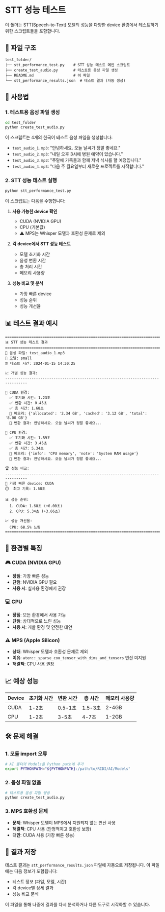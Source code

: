# STT 성능 테스트

이 폴더는 STT(Speech-to-Text) 모델의 성능을 다양한 device 환경에서 테스트하기 위한 스크립트들을 포함합니다.

## 📁 파일 구조

```
test_folder/
├── stt_performance_test.py    # STT 성능 테스트 메인 스크립트
├── create_test_audio.py       # 테스트용 음성 파일 생성
├── README.md                  # 이 파일
└── stt_performance_results.json  # 테스트 결과 (자동 생성)
```

## 🚀 사용법

### 1. 테스트용 음성 파일 생성

```bash
cd test_folder
python create_test_audio.py
```

이 스크립트는 4개의 한국어 테스트 음성 파일을 생성합니다:
- `test_audio_1.mp3`: "안녕하세요. 오늘 날씨가 정말 좋네요."
- `test_audio_2.mp3`: "내일 오후 3시에 병원 예약이 있습니다."
- `test_audio_3.mp3`: "주말에 가족들과 함께 저녁 식사를 할 예정입니다."
- `test_audio_4.mp3`: "다음 주 월요일부터 새로운 프로젝트를 시작합니다."

### 2. STT 성능 테스트 실행

```bash
python stt_performance_test.py
```

이 스크립트는 다음을 수행합니다:

1. **사용 가능한 device 확인**
   - CUDA (NVIDIA GPU)
   - CPU (기본값)
   - ⚠️ MPS는 Whisper 모델과 호환성 문제로 제외

2. **각 device에서 STT 성능 테스트**
   - 모델 초기화 시간
   - 음성 변환 시간
   - 총 처리 시간
   - 메모리 사용량

3. **성능 비교 및 분석**
   - 가장 빠른 device
   - 성능 순위
   - 성능 개선율

## 📊 테스트 결과 예시

```
================================================================================
📊 STT 성능 테스트 결과
================================================================================
🎵 음성 파일: test_audio_1.mp3
🤖 모델: small
⏰ 테스트 시간: 2024-01-15 14:30:25

📈 개별 성능 결과:
--------------------------------------------------------------------------------

🔧 CUDA 환경:
  ✅ 초기화 시간: 1.23초
  ✅ 변환 시간: 0.45초
  ✅ 총 시간: 1.68초
  💾 메모리: {'allocated': '2.34 GB', 'cached': '3.12 GB', 'total': '8.00 GB'}
  📝 변환 결과: 안녕하세요. 오늘 날씨가 정말 좋네요...

🔧 CPU 환경:
  ✅ 초기화 시간: 1.89초
  ✅ 변환 시간: 3.45초
  ✅ 총 시간: 5.34초
  💾 메모리: {'info': 'CPU memory', 'note': 'System RAM usage'}
  📝 변환 결과: 안녕하세요. 오늘 날씨가 정말 좋네요...

🏆 성능 비교:
--------------------------------------------------------------------------------
🥇 가장 빠른 device: CUDA
⏱️  최고 기록: 1.68초

📊 성능 순위:
  1. CUDA: 1.68초 (+0.00초)
  2. CPU: 5.34초 (+3.66초)

📈 성능 개선율:
  CPU: 68.5% 느림
================================================================================
```

## 🔧 환경별 특징

### 🎮 CUDA (NVIDIA GPU)
- **장점**: 가장 빠른 성능
- **단점**: NVIDIA GPU 필요
- **사용 시**: 실사용 환경에서 권장

### 💻 CPU
- **장점**: 모든 환경에서 사용 가능
- **단점**: 상대적으로 느린 성능
- **사용 시**: 개발 환경 및 안전한 대안

### ⚠️ MPS (Apple Silicon)
- **상태**: Whisper 모델과 호환성 문제로 제외
- **이유**: `aten::_sparse_coo_tensor_with_dims_and_tensors` 연산 미지원
- **해결책**: CPU 사용 권장

## 📈 예상 성능

| Device | 초기화 시간 | 변환 시간 | 총 시간 | 메모리 사용량 |
|--------|-------------|-----------|---------|---------------|
| CUDA   | 1-2초      | 0.5-1초   | 1.5-3초 | 2-4GB         |
| CPU    | 1-2초      | 3-5초     | 4-7초   | 1-2GB         |

## 🛠️ 문제 해결

### 1. 모듈 import 오류
```bash
# AI 폴더의 Models를 Python path에 추가
export PYTHONPATH="${PYTHONPATH}:/path/to/RIDI/AI/Models"
```

### 2. 음성 파일 없음
```bash
# 테스트용 음성 파일 생성
python create_test_audio.py
```

### 3. MPS 호환성 문제
- **문제**: Whisper 모델이 MPS에서 지원되지 않는 연산 사용
- **해결책**: CPU 사용 (안정적이고 호환성 보장)
- **대안**: CUDA 사용 (가장 빠른 성능)

## 📝 결과 저장

테스트 결과는 `stt_performance_results.json` 파일에 자동으로 저장됩니다. 이 파일에는 다음 정보가 포함됩니다:

- 테스트 정보 (파일, 모델, 시간)
- 각 device별 상세 결과
- 성능 비교 분석

이 파일을 통해 나중에 결과를 다시 분석하거나 다른 도구로 시각화할 수 있습니다. 